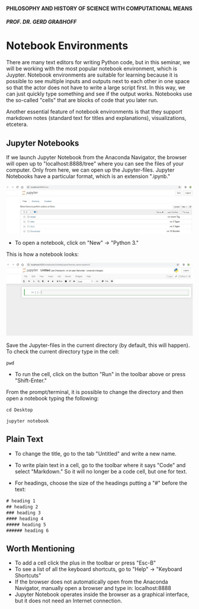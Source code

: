 #### PHILOSOPHY AND HISTORY OF SCIENCE WITH COMPUTATIONAL MEANS

##### PROF. DR. GERD GRAßHOFF 



# Notebook Environments 

There are many text editors for writing Python code, but in this seminar, we will be working with the most popular notebook environment, which is Juypter. Notebook environments are suitable for learning because it is possible to see multiple inputs and outputs next to each other in one space so that the actor does not have to write a large script first. In this way, we can just quickly type something and see if the output works. Notebooks use the so-called "cells" that are blocks of code that you later run.

Another essential feature of notebook environments is that they support markdown notes (standard text for titles and explanations), visualizations, etcetera.



## Jupyter Notebooks

If we launch Jupyter Notebook from the Anaconda Navigator, the browser will open up to "localhost:8888/tree" where you can see the files of your computer. Only from here, we can open up the Jupyter-files. Jupyter Notebooks have a particular format, which is an extension ".ipynb." 

![](assets/homejupy.png)

- To open a notebook, click on "New" &rightarrow; "Python 3."

This is how a notebook looks:

![](assets/newnb.png)

Save the Jupyter-files in the current directory (by default, this will happen). To check the current directory type in the cell:

```
pwd
```

- To run the cell, click on the button "Run" in the toolbar above or press "Shift-Enter."

From the prompt/terminal, it is possible to change the directory and then open a notebook typing the following:

```
cd Desktop
```

```
jupyter notebook
```



## Plain Text

- To change the title, go to the tab "Untitled" and write a new name.

- To write plain text in a cell, go to the toolbar where it says "Code" and select "Markdown." So it will no longer be a code cell, but one for text.
- For headings, choose the size of the headings putting a "#" before the text:

```
# heading 1
## heading 2
### heading 3
#### heading 4
##### heading 5
###### heading 6
```



## Worth Mentioning

- To add a cell click the plus in the toolbar or press "Esc-B"
- To see a list of all the keyboard shortcuts, go to "Help" &rightarrow; "Keyboard Shortcuts"
- If the browser does not automatically open from the Anaconda Navigator, manually open a browser and type in: localhost:8888
- Jupyter Notebook operates inside the browser as a graphical interface, but it does not need an Internet connection. 

